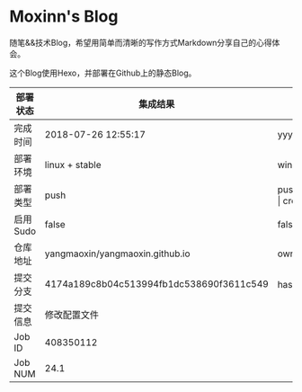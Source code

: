 # Moxinn's Blog

随笔&&技术Blog，希望用简单而清晰的写作方式Markdown分享自己的心得体会。

这个Blog使用Hexo，并部署在Github上的静态Blog。

部署状态 | 集成结果 | 参考值
---|---|---
完成时间 | 2018-07-26 12:55:17 | yyyy-mm-dd hh:mm:ss
部署环境 | linux + stable | window \| linux + stable
部署类型 | push | push \| pull_request \| api \| cron
启用Sudo | false | false \| true
仓库地址 | yangmaoxin/yangmaoxin.github.io | owner_name/repo_name
提交分支 | 4174a189c8b04c513994fb1dc538690f3611c549 | hash 16位
提交信息 | 修改配置文件 |
Job ID   | 408350112 |
Job NUM  | 24.1 |
